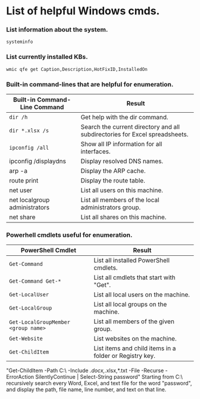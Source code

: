 # List of helpful Windows cmds.

### List information about the system.
```
systeminfo
```

### List currently installed KBs.
```
wmic qfe get Caption,Description,HotFixID,InstalledOn
```

### Built-in command-lines that are helpful for enumeration.
| Built-in Command-Line Command | Result |
|-------------------------------|--------|
| ```dir /h``` | Get help with the dir command. |
| ```dir *.xlsx /s``` | Search the current directory and all subdirectories for Excel spreadsheets. |
| ```ipconfig /all``` | Show all IP information for all interfaces. |
| ipconfig /displaydns | Display resolved DNS names. |
| arp -a | Display the ARP cache. |
| route print | Display the route table. |
| net user | List all users on this machine. |
| net localgroup administrators | List all members of the local administrators group. |
| net share | List all shares on this machine. |

### Powerhell cmdlets useful for enumeration.
| PowerShell Cmdlet | Result |
|-------------------|--------|
| ```Get-Command``` | List all installed PowerShell cmdlets. |
| ```Get-Command Get-*``` | List all cmdlets that start with "Get". |
| ```Get-LocalUser``` | List all local users on the machine. |
| ```Get-LocalGroup``` | List all local groups on the machine. |
| ```Get-LocalGroupMember <group name>``` | List all members of the given group. |
| ```Get-Website``` | List websites on the machine. |
| ```Get-ChildItem``` | List items and child items in a folder or Registry key. |

"Get-ChildItem -Path C:\ -Include *.docx,*.xlsx,*.txt -File -Recurse -ErrorAction SilentlyContinue | Select-String password" Starting from C:\ recursively search every Word, Excel, and text file for the word "password", and display the path, file name, line number, and text on that line.
